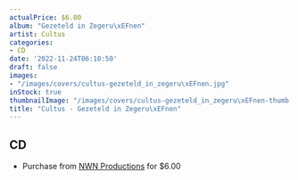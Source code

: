 ```yaml
---
actualPrice: $6.00
album: "Gezeteld in Zegeru\xEFnen"
artist: Cultus
categories:
- CD
date: '2022-11-24T06:10:50'
draft: false
images:
- "/images/covers/cultus-gezeteld_in_zegeru\xEFnen.jpg"
inStock: true
thumbnailImage: "/images/covers/cultus-gezeteld_in_zegeru\xEFnen-thumb.jpg"
title: "Cultus - Gezeteld in Zegeru\xEFnen"
---
```


## CD
* Purchase from [NWN Productions](http://shop.nwnprod.com/index.php?route=product/product&path=93&product_id=5713&sort=pd.name&order=ASC) for $6.00
